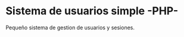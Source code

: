 Sistema de usuarios simple -PHP-
================================

Pequeño sistema de gestion de usuarios y sesiones.

